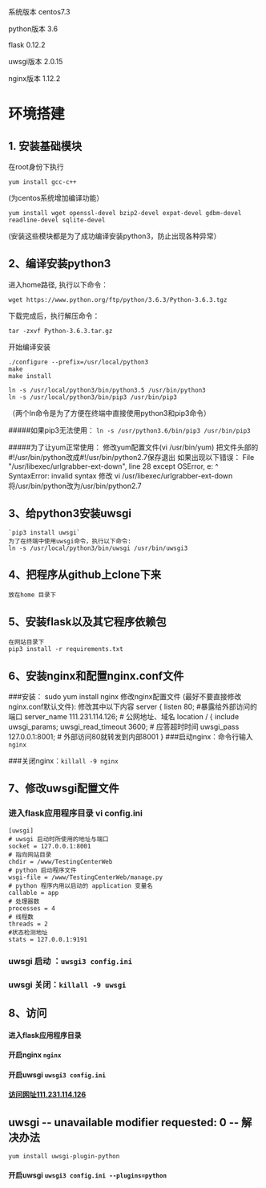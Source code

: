 系统版本 
centos7.3

python版本
3.6

flask 
0.12.2

uwsgi版本
2.0.15

nginx版本
1.12.2

环境搭建
======

## 1. 安装基础模块
在root身份下执行

`yum install gcc-c++` 

(为centos系统增加编译功能）

`yum install wget openssl-devel bzip2-devel expat-devel gdbm-devel readline-devel sqlite-devel`

(安装这些模块都是为了成功编译安装python3，防止出现各种异常）
   
## 2、编译安装python3
进入home路径, 执行以下命令：

`wget https://www.python.org/ftp/python/3.6.3/Python-3.6.3.tgz`

下载完成后，执行解压命令：

`tar -zxvf Python-3.6.3.tar.gz`

开始编译安装
```text
./configure --prefix=/usr/local/python3
make
make install

ln -s /usr/local/python3/bin/python3.5 /usr/bin/python3
ln -s /usr/local/python3/bin/pip3 /usr/bin/pip3
```
（两个ln命令是为了方便在终端中直接使用python3和pip3命令）

#####如果pip3无法使用： `ln -s /usr/python3.6/bin/pip3 /usr/bin/pip3`

#####为了让yum正常使用：
    修改yum配置文件(vi /usr/bin/yum)
    把文件头部的#!/usr/bin/python改成#!/usr/bin/python2.7保存退出
    如果出现以下错误：
        File "/usr/libexec/urlgrabber-ext-down", line 28
        except OSError, e:
                      ^
        SyntaxError: invalid syntax
    修改 vi /usr/libexec/urlgrabber-ext-down
    将/usr/bin/python改为/usr/bin/python2.7

## 3、给python3安装uwsgi
    `pip3 install uwsgi`
    为了在终端中使用uwsgi命令，执行以下命令:
    ln -s /usr/local/python3/bin/uwsgi /usr/bin/uwsgi3

## 4、把程序从github上clone下来
    放在home 目录下

## 5、安装flask以及其它程序依赖包
    在网站目录下
    pip3 install -r requirements.txt
    
## 6、安装nginx和配置nginx.conf文件
###安装：
    sudo yum install nginx
    修改nginx配置文件
    (最好不要直接修改nginx.conf默认文件):
    修改其中以下内容
    server {
        listen       80; #暴露给外部访问的端口
        server_name  111.231.114.126;  # 公网地址、域名
        location / {
             include uwsgi_params;
             uwsgi_read_timeout 3600; # 应答超时时间
             uwsgi_pass 127.0.0.1:8001; # 外部访问80就转发到内部8001
        }
###启动nginx：命令行输入 `nginx`

###关闭nginx：`killall -9 nginx`
   
## 7、修改uwsgi配置文件
### 进入flask应用程序目录 vi config.ini
    [uwsgi]
    # uwsgi 启动时所使用的地址与端口
    socket = 127.0.0.1:8001
    # 指向网站目录
    chdir = /www/TestingCenterWeb
    # python 启动程序文件
    wsgi-file = /www/TestingCenterWeb/manage.py
    # python 程序内用以启动的 application 变量名
    callable = app
    # 处理器数
    processes = 4
    # 线程数
    threads = 2
    #状态检测地址
    stats = 127.0.0.1:9191
### uwsgi 启动 ：`uwsgi3 config.ini`
### uwsgi 关闭：`killall -9 uwsgi`


## 8、访问
#### 进入flask应用程序目录
#### 开启nginx `nginx`
#### 开启uwsgi `uwsgi3 config.ini`
#### [访问网址111.231.114.126](http://111.231.114.126)



## uwsgi -- unavailable modifier requested: 0 -- 解决办法
`yum install uwsgi-plugin-python`
#### 开启uwsgi `uwsgi3 config.ini --plugins=python`